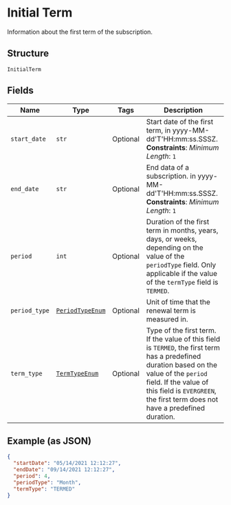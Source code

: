 
# Initial Term

Information about the first term of the subscription.

## Structure

`InitialTerm`

## Fields

| Name | Type | Tags | Description |
|  --- | --- | --- | --- |
| `start_date` | `str` | Optional | Start date of the first term, in yyyy-MM-dd'T'HH:mm:ss.SSSZ.<br>**Constraints**: *Minimum Length*: `1` |
| `end_date` | `str` | Optional | End data of a subscription. in yyyy-MM-dd'T'HH:mm:ss.SSSZ.<br>**Constraints**: *Minimum Length*: `1` |
| `period` | `int` | Optional | Duration of the first term in months, years, days, or weeks, depending on the value of the `periodType` field. Only applicable if the value of the `termType` field is `TERMED`. |
| `period_type` | [`PeriodTypeEnum`](../../doc/models/period-type-enum.md) | Optional | Unit of time that the renewal term is measured in. |
| `term_type` | [`TermTypeEnum`](../../doc/models/term-type-enum.md) | Optional | Type of the first term. If the value of this field is `TERMED`, the first term has a predefined duration based on the value of the `period` field. If the value of this field is `EVERGREEN`, the first term does not have a predefined duration. |

## Example (as JSON)

```json
{
  "startDate": "05/14/2021 12:12:27",
  "endDate": "09/14/2021 12:12:27",
  "period": 4,
  "periodType": "Month",
  "termType": "TERMED"
}
```

